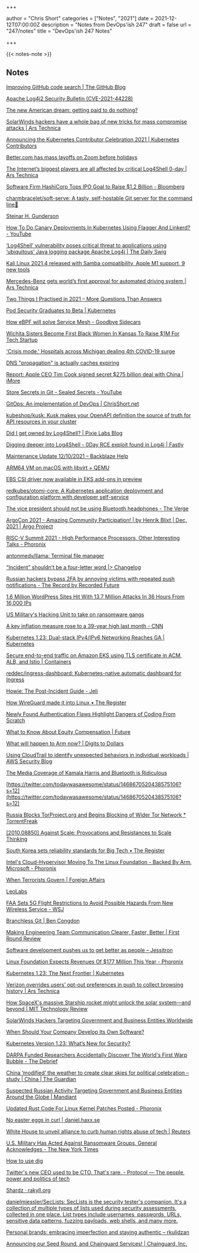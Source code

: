 +++

author = "Chris Short"
categories = ["Notes", "2021"]
date = 2021-12-12T07:00:00Z
description = "Notes from DevOps'ish 247"
draft = false
url = "247/notes"
title = "DevOps'ish 247 Notes"


+++

{{< notes-note >}}

## Notes

[Improving GitHub code search | The GitHub Blog](https://github.blog/2021-12-08-improving-github-code-search/)

[Apache Log4j2 Security Bulletin (CVE-2021-44228)](https://aws.amazon.com/security/security-bulletins/AWS-2021-005/)

[The new American dream: getting paid to do nothing?](https://www.theverge.com/c/22820291/tech-jobs-outsourcing-infosys-bench-paid-to-do-nothing?scrolla=5eb6d68b7fedc32c19ef33b4)

[SolarWinds hackers have a whole bag of new tricks for mass compromise attacks | Ars Technica](https://arstechnica.com/information-technology/2021/12/solarwinds-hackers-have-a-whole-bag-of-new-tricks-for-mass-compromise-attacks/)

[Announcing the Kubernetes Contributor Celebration 2021 | Kubernetes Contributors](https://www.kubernetes.dev/blog/2021/12/07/announcing-the-kubernetes-contributor-celebration-2021/)

[Better.com has mass layoffs on Zoom before holidays](https://www.sfgate.com/tech/article/Better-mortgage-firm-has-mass-layoff-Zoom-16673576.php)

[The Internet’s biggest players are all affected by critical Log4Shell 0-day | Ars Technica](https://arstechnica.com/information-technology/2021/12/the-critical-log4shell-zero-day-affects-a-whos-who-of-big-cloud-services/)

[Software Firm HashiCorp Tops IPO Goal to Raise $1.2 Billion - Bloomberg](https://www.bloomberg.com/news/articles/2021-12-09/hashicorp-is-said-to-price-ipo-above-range-at-80-a-share)

[charmbracelet/soft-serve: A tasty, self-hostable Git server for the command line🍦](https://github.com/charmbracelet/soft-serve)

[Steinar H. Gunderson](https://blog.sesse.net/blog/tech/2021-12-05-16-41_leaving_mysql.html)

[How To Do Canary Deployments In Kubernetes Using Flagger And Linkerd? - YouTube](https://www.youtube.com/watch?v=NrytqS43dgw)

[‘Log4Shell’ vulnerability poses critical threat to applications using ‘ubiquitous’ Java logging package Apache Log4j | The Daily Swig](https://portswigger.net/daily-swig/log4shell-vulnerability-poses-critical-threat-to-applications-using-ubiquitous-java-logging-package-apache-log4j)

[Kali Linux 2021.4 released with Samba compatibility, Apple M1 support, 9 new tools](https://www.hackread.com/kali-linux-2021-4-samba-compatibility-9-new-tools/)

[Mercedes-Benz gets world’s first approval for automated driving system | Ars Technica](https://arstechnica.com/cars/2021/12/mercedes-benz-gets-worlds-first-approval-for-automated-driving-system/)

[Two Things I Practised in 2021 – More Questions Than Answers](https://unremarkabletester.com/2021/12/09/two-things-i-practised-in-2021/)

[Pod Security Graduates to Beta | Kubernetes](https://kubernetes.io/blog/2021/12/09/pod-security-admission-beta/)

[How eBPF will solve Service Mesh - Goodbye Sidecars](https://isovalent.com/blog/post/2021-12-08-ebpf-servicemesh)

[Wichita Sisters Become First Black Women In Kansas To Raise $1M For Tech Startup](https://peopleofcolorintech.com/break-into-tech/wichita-sisters-become-first-black-women-in-kansas-to-raise-1m-for-tech-startup/?utm_source=rss&utm_medium=rss&utm_campaign=wichita-sisters-become-first-black-women-in-kansas-to-raise-1m-for-tech-startup)

['Crisis mode.' Hospitals across Michigan dealing 4th COVID-19 surge](https://www.wxyz.com/news/coronavirus/crisis-mode-hospitals-across-michigan-dealing-4th-covid-19-surge)

[DNS "propagation" is actually caches expiring](https://jvns.ca/blog/2021/12/06/dns-doesn-t-propagate/)

[Report: Apple CEO Tim Cook signed secret $275 billion deal with China | iMore](https://www.imore.com/report-apple-ceo-tim-cook-signed-secret-275-billion-deal-china)

[Store Secrets in Git - Sealed Secrets - YouTube](https://www.youtube.com/watch?v=xSfNlVV40Po)

[GitOps: An implementation of DevOps | ChrisShort.net](https://chrisshort.net/gitops-an-implementation-of-devops/)

[kubeshop/kusk: Kusk makes your OpenAPI definition the source of truth for API resources in your cluster](https://github.com/kubeshop/kusk)

[Did I get owned by Log4Shell? | Pixie Labs Blog](https://blog.px.dev/did-i-get-owned-by-log4shell/)

[Digging deeper into Log4Shell - 0Day RCE exploit found in Log4j | Fastly](https://www.fastly.com/blog/digging-deeper-into-log4shell-0day-rce-exploit-found-in-log4j)

[Maintenance Update 12/10/2021 – Backblaze Help](https://help.backblaze.com/hc/en-us/articles/4412580603419)

[ARM64 VM on macOS with libvirt + QEMU](https://www.naut.ca/blog/2021/12/09/arm64-vm-on-macos-with-libvirt-qemu/)

[EBS CSI driver now available in EKS add-ons in preview](https://aws.amazon.com/about-aws/whats-new/2021/12/eks-add-ons-ebs-csi-driver/)

[redkubes/otomi-core: A Kubernetes application deployment and configuration platform with developer self-service](https://github.com/redkubes/otomi-core)

[The vice president should not be using Bluetooth headphones - The Verge](https://www.theverge.com/2021/12/7/22822431/kamala-harris-bluetooth-security-hacking-headphones)

[ArgoCon 2021 - Amazing Community Participation! | by Henrik Blixt | Dec, 2021 | Argo Project](https://blog.argoproj.io/argocon-2021-amazing-community-participation-74126f0a91d9)

[RISC-V Summit 2021 - High Performance Processors, Other Interesting Talks - Phoronix](https://www.phoronix.com/scan.php?page=news_item&px=RISC-V-Summit-2021)

[antonmedv/llama: Terminal file manager](https://github.com/antonmedv/llama)

[“Incident” shouldn’t be a four-letter word |> Changelog](https://changelog.com/posts/incident-shouldnt-be-a-four-letter-word)

[Russian hackers bypass 2FA by annoying victims with repeated push notifications - The Record by Recorded Future](https://therecord.media/russian-hackers-bypass-2fa-by-annoying-victims-with-repeated-push-notifications/)

[1.6 Million WordPress Sites Hit With 13.7 Million Attacks In 36 Hours From 16,000 IPs](https://www.wordfence.com/blog/2021/12/massive-wordpress-attack-campaign/)

[US Military's Hacking Unit to take on ransomware gangs](https://www.hackread.com/us-militarys-hacking-on-ransomware-gangs/)

[A key inflation measure rose to a 39-year high last month - CNN](https://www.cnn.com/2021/12/10/economy/consumer-price-inflation-november/index.html?utm_medium=social&utm_source=twcnnbrk&utm_term=link&utm_content=2021-12-10T13%3A34%3A58)

[Kubernetes 1.23: Dual-stack IPv4/IPv6 Networking Reaches GA | Kubernetes](https://kubernetes.io/blog/2021/12/08/dual-stack-networking-ga/)

[Secure end-to-end traffic on Amazon EKS using TLS certificate in ACM, ALB, and Istio | Containers](https://aws.amazon.com/blogs/containers/secure-end-to-end-traffic-on-amazon-eks-using-tls-certificate-in-acm-alb-and-istio/)

[reddec/ingress-dashboard: Kubernetes-native automatic dashboard for Ingress](https://github.com/reddec/ingress-dashboard)

[Howie: The Post-Incident Guide - Jeli](https://www.jeli.io/howie-the-post-incident-guide/)

[How WireGuard made it into Linux • The Register](https://www.theregister.com/2021/12/08/wireguard_linux/)

[Newly Found Authentication Flaws Highlight Dangers of Coding From Scratch](https://www.darkreading.com/application-security/authentication-flaws-highlight-dangers-of-coding-from-scratch)

[What to Know About Equity Compensation | Future](https://future.a16z.com/equity-compensation-in-tech/)

[What will happen to Arm now? | Digits to Dollars](https://digitstodollars.com/2021/12/08/what-will-happen-to-arm-now/)

[Using CloudTrail to identify unexpected behaviors in individual workloads | AWS Security Blog](https://aws.amazon.com/blogs/security/using-cloudtrail-to-identify-unexpected-behaviors-in-individual-workloads/)

[The Media Coverage of Kamala Harris and Bluetooth is Ridiculous](https://charlotteclymer.substack.com/p/the-media-coverage-of-kamala-harris)

[https://twitter.com/todaywasawesome/status/1468670520438575106?s=12](https://twitter.com/todaywasawesome/status/1468670520438575106?s=12)

[Russia Blocks TorProject.org and Begins Blocking of Wider Tor Network * TorrentFreak](https://torrentfreak.com/russia-blocks-torproject-org-and-begins-blocking-of-wider-tor-network-211208/)

[[2010.08850] Against Scale: Provocations and Resistances to Scale Thinking](https://arxiv.org/abs/2010.08850)

[South Korea sets reliability standards for Big Tech • The Register](https://www.theregister.com/2021/12/08/south_korea_site_reliability/)

[Intel's Cloud-Hypervisor Moving To The Linux Foundation - Backed By Arm, Microsoft - Phoronix](https://www.phoronix.com/scan.php?page=news_item&px=Intel-LF-Cloud-Hypervisor)

[When Terrorists Govern | Foreign Affairs](https://www.foreignaffairs.com/articles/afghanistan/2021-12-08/when-terrorists-govern)

[LeoLabs](https://platform.leolabs.space/visualizations/leo)

[FAA Sets 5G Flight Restrictions to Avoid Possible Hazards From New Wireless Service - WSJ](https://www.wsj.com/articles/faa-sets-5g-flight-restrictions-to-avoid-possible-hazards-from-new-wireless-service-11638916886?mod=djemalertNEWS)

[Branchless Git | Ben Congdon](https://benjamincongdon.me/blog/2021/12/07/Branchless-Git/)

[Making Engineering Team Communication Clearer, Faster, Better | First Round Review](https://review.firstround.com/making-engineering-team-communication-clearer-faster-better?utm_source=Pointer&utm_campaign=4aeef7328c-ISSUE_274&utm_medium=email&utm_term=0_6ba2b83261-4aeef7328c-300312877)

[Software development pushes us to get better as people – Jessitron](https://jessitron.com/2021/11/28/software-development-pushes-us-to-get-better-as-people/?utm_source=Pointer&utm_campaign=4aeef7328c-ISSUE_274&utm_medium=email&utm_term=0_6ba2b83261-4aeef7328c-300312877)

[Linux Foundation Expects Revenues Of $177 Million This Year - Phoronix](https://www.phoronix.com/scan.php?page=news_item&px=Linux-Foundation-2021-Report)

[Kubernetes 1.23: The Next Frontier | Kubernetes](https://kubernetes.io/blog/2021/12/07/kubernetes-1-23-release-announcement/)

[Verizon overrides users’ opt-out preferences in push to collect browsing history | Ars Technica](https://arstechnica.com/information-technology/2021/12/verizon-ignored-users-previous-opt-outs-in-latest-push-to-scan-web-browsing/)

[How SpaceX's massive Starship rocket might unlock the solar system—and beyond | MIT Technology Review](https://www.technologyreview.com/2021/12/07/1041420/spacex-starship-rocket-solar-system-exploration/)

[SolarWinds Hackers Targeting Government and Business Entities Worldwide](https://thehackernews.com/2021/12/solarwinds-hackers-targeting-government.html)

[When Should Your Company Develop Its Own Software?](https://hbr.org/2021/12/when-should-your-company-develop-its-own-software)

[Kubernetes Version 1.23: What’s New for Security?](https://blog.aquasec.com/kubernetes-version-1.23-security-features)

[DARPA Funded Researchers Accidentally Discover The World's First Warp Bubble - The Debrief](https://thedebrief.org/darpa-funded-researchers-accidentally-create-the-worlds-first-warp-bubble/)

[China ‘modified’ the weather to create clear skies for political celebration – study | China | The Guardian](https://www.theguardian.com/world/2021/dec/06/china-modified-the-weather-to-create-clear-skies-for-political-celebration-study)

[Suspected Russian Activity Targeting Government and Business Entities Around the Globe | Mandiant](https://www.mandiant.com/resources/russian-targeting-gov-business)

[Updated Rust Code For Linux Kernel Patches Posted - Phoronix](https://www.phoronix.com/scan.php?page=news_item&px=Rust-For-Linux-v2)

[No easter eggs in curl | daniel.haxx.se](https://daniel.haxx.se/blog/2021/12/06/no-easter-eggs-in-curl/)

[White House to unveil alliance to curb human rights abuse of tech | Reuters](https://www.reuters.com/technology/white-house-unveil-alliance-curb-human-rights-abuse-tech-2021-12-02/?utm_source=reddit.com)

[U.S. Military Has Acted Against Ransomware Groups, General Acknowledges - The New York Times](https://www.nytimes.com/2021/12/05/us/politics/us-military-ransomware-cyber-command.html?referringSource=articleShare)

[How to use dig](https://jvns.ca/blog/2021/12/04/how-to-use-dig/)

[Twitter's new CEO used to be CTO. That's rare. - Protocol — The people, power and politics of tech](https://www.protocol.com/workplace/cto-ceo-parag-agrawal-twitter)

[Shardz · rakyll.org](https://rakyll.org/shardz/)

[danielmiessler/SecLists: SecLists is the security tester's companion. It's a collection of multiple types of lists used during security assessments, collected in one place. List types include usernames, passwords, URLs, sensitive data patterns, fuzzing payloads, web shells, and many more.](https://github.com/danielmiessler/SecLists)

[Personal brands: embracing imperfection and staying authentic – rkulidzan](https://rkulidzan.com/2021/12/04/personal-brands-embracing-imperfection-and-staying-authentic/)

[Announcing our Seed Round, and Chainguard Services! | Chainguard, Inc.](https://chainguard.dev/posts/2021-12-07-seed-funding)